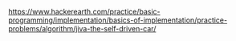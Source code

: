 https://www.hackerearth.com/practice/basic-programming/implementation/basics-of-implementation/practice-problems/algorithm/jiva-the-self-driven-car/
